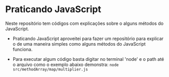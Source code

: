 # Praticando JavaScript

Neste repositório tem códigos com explicações sobre o alguns métodos do JavaScript.

- Praticando JavaScript aproveitei para fazer um repositório para explicar o de uma maneira simples como alguns métodos do JavaScript funciona.

- Para executar algum código basta digitar no terminal 'node' e o path até o arquivo como o exemplo abaixo demonstra: 
``` node src/methodArray/map/multiplier.js ```